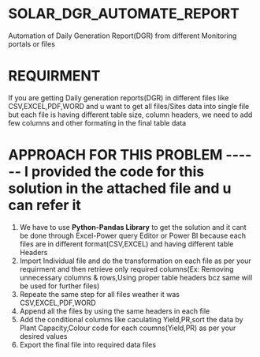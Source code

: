 # SOLAR_DGR_AUTOMATE_REPORT
Automation of Daily Generation Report(DGR) from different Monitoring portals or files

# REQUIRMENT
If you are getting Daily generation reports(DGR) in different files like CSV,EXCEL,PDF,WORD and u want to get all files/Sites data into single file but each file is having different table size, column headers, we need to add few columns and other formating in the final table data

# APPROACH FOR THIS PROBLEM ------  I provided the code for this solution in the attached file and u can refer it
1. We have to use **Python-Pandas Library** to get the solution and it cant be done through Excel-Power query Editor or Power BI because each files are in different format(CSV,EXCEL) and having different table Headers
2. Import Individual file and do the transformation on each file as per your requirment and then retrieve only required columns(Ex: Removing unnecessary columns & rows,Using proper table headers bcz same will be used for further files)
3. Repeate the same step for all files weather it was CSV,EXCEL,PDF,WORD
4. Append all the files by using the same headers in each file
5. Add the conditional columns like caculating Yield,PR,sort the data by Plant Capacity,Colour code for each coumns(Yield,PR) as per your desired values
6. Export the final file into required data files
